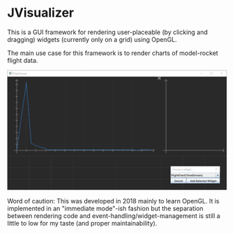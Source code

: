 # JVisualizer
This is a GUI framework for rendering user-placeable (by clicking and dragging) widgets (currently only on a grid) using OpenGL.

The main use case for this framework is to render charts of model-rocket flight data.

![FlightChart example](images/chart-example.png)

Word of caution: This was developed in 2018 mainly to learn OpenGL. It is implemented in an "immediate mode"-ish fashion but the separation between rendering code and event-handling/widget-management is still a little to low for my taste (and proper maintainability).

